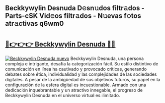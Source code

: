 ## Beckkywylin Desnuda D𝚎sn𝚞dos filtr𝚊dos - Parts-cSK Vid𝚎os filtr𝚊dos - N𝚞evas f𝚘tos atr𝚊ctivas q6wm0

# <h2><a href="http://mbd6hv.tromn.icu/?c=Beckkywylin+Desnuda">🔗👉👉👉 Beckkywylin Desnuda 🔗🔗</a></h2>

[![Beckkywylin Desnuda nuevo](https://i.imgur.com/pEAQMta.gif)](http://mbd6hv.tromn.icu/?c=Beckkywylin+Desnuda)
Beckkywylin Desnuda, una persona compleja e intrigante, desafía la categorización fácil. Su estilo distintivo de comunicación en línea ha cautivado y provocado críticas, generando debates sobre ética, individualidad y las complejidades de las sociedades digitales. A pesar de la ambigüedad de sus objetivos futuros, su papel en la configuración de la esfera digital es incuestionable. Armado con una dedicación inquebrantable y un atractivo innegable, el progreso de Beckkywylin Desnuda en el universo virtual es ilimitado.
